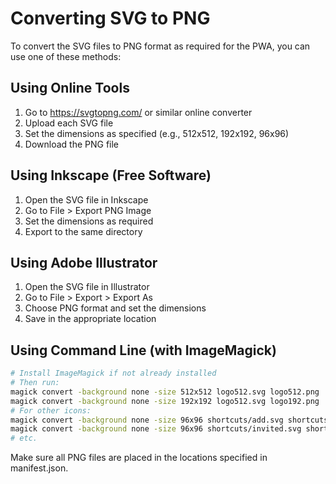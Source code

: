 # Converting SVG to PNG

To convert the SVG files to PNG format as required for the PWA, you can use one of these methods:

## Using Online Tools
1. Go to https://svgtopng.com/ or similar online converter
2. Upload each SVG file
3. Set the dimensions as specified (e.g., 512x512, 192x192, 96x96)
4. Download the PNG file

## Using Inkscape (Free Software)
1. Open the SVG file in Inkscape
2. Go to File > Export PNG Image
3. Set the dimensions as required
4. Export to the same directory

## Using Adobe Illustrator
1. Open the SVG file in Illustrator
2. Go to File > Export > Export As
3. Choose PNG format and set the dimensions
4. Save in the appropriate location

## Using Command Line (with ImageMagick)
```bash
# Install ImageMagick if not already installed
# Then run:
magick convert -background none -size 512x512 logo512.svg logo512.png
magick convert -background none -size 192x192 logo512.svg logo192.png
# For other icons:
magick convert -background none -size 96x96 shortcuts/add.svg shortcuts/add.png
magick convert -background none -size 96x96 shortcuts/invited.svg shortcuts/invited.png
# etc.
```

Make sure all PNG files are placed in the locations specified in manifest.json.
